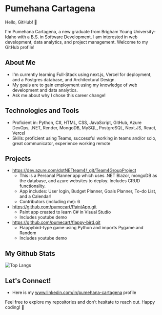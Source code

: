 # Pumehana Cartagena

Hello, GitHub! 👋

I'm Pumehana Cartagena, a new graduate from Brigham Young University-Idaho with a B.S. in Software Development.  I am interested in web development, data analytics, and project management. Welcome to my GitHub profile!

## About Me

- I'm currently learning Full-Stack using next.js, Vercel for deployment, and a Postgres database, and Architectural Design.
- My goals are to gain employment using my knowledge of web development and data analytics.
- Ask me about why I chose this career change!

## Technologies and Tools

- Proficient in: Python, C#, HTML, CSS, JavaScript, GitHub, Azure DevOps, .NET, Render, MongoDB, MySQL, PostgreSQL, Next.JS, React, Vercel
- Skills: proficient using Teams, successful working in teams and/or solo, great communicator, experience working remote

## Projects

- https://dev.azure.com/dotNETteam4/_git/Team4GroupProject
  - This is a Personal Planner app which uses .NET Blazor, mongoDB as the database, and azure websites to deploy.  Includes CRUD functionality.
  - App includes: User login, Budget Planner, Goals Planner, To-do List, and a Calendar!
  - Contributors (including me): 6
- https://github.com/pumecart/PaintApp.git
  - Paint app created to learn C# in Visual Studio
  - Includes youtube demo
- https://github.com/pumecart/flappy-bird.git
  - Flappybird-type game using Python and imports Pygame and Random
  - Includes youtube demo
 
## My Github Stats

![Top Langs](https://github-readme-stats.vercel.app/api/top-langs/?username=pumecart&hide=javascript,css,scss,html&theme=tokyonight)


## Let's Connect!

- Here is my www.linkedin.com/in/pumehana-cartagena profile

Feel free to explore my repositories and don't hesitate to reach out. Happy coding! 🚀

